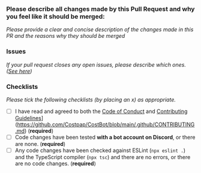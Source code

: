 ### **Please describe all changes made by this Pull Request and why you feel like it should be merged:**

_Please provide a clear and concise description of the changes made in this PR and the reasons why they should be merged_

### **Issues**

_If your pull request closes any open issues, please describe which ones. ([See here](https://help.github.com/en/articles/closing-issues-using-keywords))_

### **Checklists**

_Please tick the following checklists (by placing an x) as appropriate._

-   [ ] I have read and agreed to both the [Code of Conduct]([./CODE_OF_CONDUCT.md](https://github.com/Costpap/CostBot/blob/main/.github/CODE_OF_CONDUCT.md)) and [Contributing Guidelines]([.github/CONTRIBUTING.md)](https://github.com/Costpap/CostBot/blob/main/.github/CONTRIBUTING.md) (**required**)
-   [ ] Code changes have been tested **with a bot account on Discord**, or there are none. (**required**)
-   [ ] Any code changes have been checked against ESLint (`npx eslint .`) and the TypeScript compiler (`npx tsc`) and there are no errors, or there are no code changes. (**required**)
